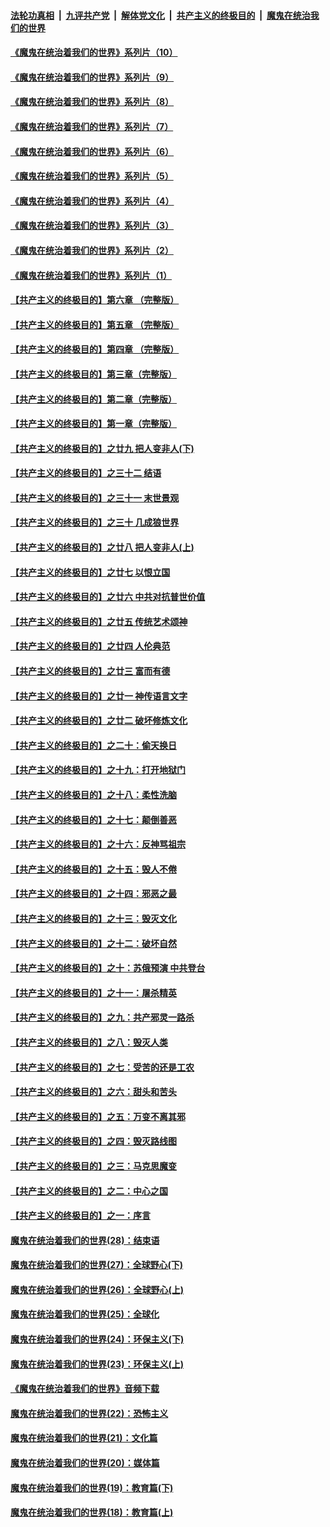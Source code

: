 

####  [法轮功真相](../../../../basic/blob/master/README.md?t=08191931) &nbsp;|&nbsp; [九评共产党](../../../../9ping.md/blob/master/README.md?t=08191931) &nbsp;|&nbsp; [解体党文化](../../../../jtdwh.md/blob/master/README.md?t=08191931)  &nbsp;|&nbsp; [共产主义的终极目的](../../../../gczydzjmd.md/blob/master/README.md?t=08191931) &nbsp;|&nbsp; [魔鬼在统治我们的世界](../../../../mgztzwmdsj.md/blob/master/README.md?t=08191931) 

#### [《魔鬼在统治着我们的世界》系列片（10）](../pages/nsc422/n12292670.md?t=08191931) 

#### [《魔鬼在统治着我们的世界》系列片（9）](../pages/nsc422/n12290859.md?t=08191931) 

#### [《魔鬼在统治着我们的世界》系列片（8）](../pages/nsc422/n12287445.md?t=08191931) 

#### [《魔鬼在统治着我们的世界》系列片（7）](../pages/nsc422/n12283425.md?t=08191931) 

#### [《魔鬼在统治着我们的世界》系列片（6）](../pages/nsc422/n12282314.md?t=08191931) 

#### [《魔鬼在统治着我们的世界》系列片（5）](../pages/nsc422/n12281419.md?t=08191931) 

#### [《魔鬼在统治着我们的世界》系列片（4）](../pages/nsc422/n12274024.md?t=08191931) 

#### [《魔鬼在统治着我们的世界》系列片（3）](../pages/nsc422/n12271322.md?t=08191931) 

#### [《魔鬼在统治着我们的世界》系列片（2）](../pages/nsc422/n12269049.md?t=08191931) 

#### [《魔鬼在统治着我们的世界》系列片（1）](../pages/nsc422/n12267575.md?t=08191931) 

#### [【共产主义的终极目的】第六章 （完整版）](../pages/nsc422/n11428913.md?t=08191931) 

#### [【共产主义的终极目的】第五章 （完整版）](../pages/nsc422/n11428912.md?t=08191931) 

#### [【共产主义的终极目的】第四章 （完整版）](../pages/nsc422/n11428907.md?t=08191931) 

#### [【共产主义的终极目的】第三章（完整版）](../pages/nsc422/n11428848.md?t=08191931) 

#### [【共产主义的终极目的】第二章（完整版）](../pages/nsc422/n11428831.md?t=08191931) 

#### [【共产主义的终极目的】第一章（完整版）](../pages/nsc422/n11417651.md?t=08191931) 

#### [【共产主义的终极目的】之廿九 把人变非人(下)](../pages/nsc422/n11344140.md?t=08191931) 

#### [【共产主义的终极目的】之三十二 结语](../pages/nsc422/n11360535.md?t=08191931) 

#### [【共产主义的终极目的】之三十一 末世景观](../pages/nsc422/n11351129.md?t=08191931) 

#### [【共产主义的终极目的】之三十 几成狼世界](../pages/nsc422/n11348280.md?t=08191931) 

#### [【共产主义的终极目的】之廿八 把人变非人(上)](../pages/nsc422/n11340492.md?t=08191931) 

#### [【共产主义的终极目的】之廿七 以恨立国](../pages/nsc422/n11336944.md?t=08191931) 

#### [【共产主义的终极目的】之廿六 中共对抗普世价值](../pages/nsc422/n11324785.md?t=08191931) 

#### [【共产主义的终极目的】之廿五 传统艺术颂神](../pages/nsc422/n11296396.md?t=08191931) 

#### [【共产主义的终极目的】之廿四 人伦典范](../pages/nsc422/n11296397.md?t=08191931) 

#### [【共产主义的终极目的】之廿三 富而有德](../pages/nsc422/n11283598.md?t=08191931) 

#### [【共产主义的终极目的】之廿一 神传语言文字](../pages/nsc422/n11263265.md?t=08191931) 

#### [【共产主义的终极目的】之廿二 破坏修炼文化](../pages/nsc422/n11245728.md?t=08191931) 

#### [【共产主义的终极目的】之二十：偷天换日](../pages/nsc422/n11238846.md?t=08191931) 

#### [【共产主义的终极目的】之十九：打开地狱门](../pages/nsc422/n11206376.md?t=08191931) 

#### [【共产主义的终极目的】之十八：柔性洗脑](../pages/nsc422/n11199994.md?t=08191931) 

#### [【共产主义的终极目的】之十七：颠倒善恶](../pages/nsc422/n11179782.md?t=08191931) 

#### [【共产主义的终极目的】之十六：反神骂祖宗](../pages/nsc422/n11166798.md?t=08191931) 

#### [【共产主义的终极目的】之十五：毁人不倦](../pages/nsc422/n11166792.md?t=08191931) 

#### [【共产主义的终极目的】之十四：邪恶之最](../pages/nsc422/n11150249.md?t=08191931) 

#### [【共产主义的终极目的】之十三：毁灭文化](../pages/nsc422/n11135227.md?t=08191931) 

#### [【共产主义的终极目的】之十二：破坏自然](../pages/nsc422/n11135214.md?t=08191931) 

#### [【共产主义的终极目的】之十：苏俄预演 中共登台](../pages/nsc422/n11118424.md?t=08191931) 

#### [【共产主义的终极目的】之十一：屠杀精英](../pages/nsc422/n11118442.md?t=08191931) 

#### [【共产主义的终极目的】之九：共产邪灵一路杀](../pages/nsc422/n11114139.md?t=08191931) 

#### [【共产主义的终极目的】之八：毁灭人类](../pages/nsc422/n11108503.md?t=08191931) 

#### [【共产主义的终极目的】之七：受苦的还是工农](../pages/nsc422/n11101809.md?t=08191931) 

#### [【共产主义的终极目的】之六：甜头和苦头](../pages/nsc422/n11096971.md?t=08191931) 

#### [【共产主义的终极目的】之五：万变不离其邪](../pages/nsc422/n11091285.md?t=08191931) 

#### [【共产主义的终极目的】之四：毁灭路线图](../pages/nsc422/n11086284.md?t=08191931) 

#### [【共产主义的终极目的】之三：马克思魔变](../pages/nsc422/n11061941.md?t=08191931) 

#### [【共产主义的终极目的】之二：中心之国](../pages/nsc422/n11047728.md?t=08191931) 

#### [【共产主义的终极目的】之一：序言](../pages/nsc422/n11086077.md?t=08191931) 

#### [魔鬼在统治着我们的世界(28)：结束语](../pages/nsc422/n10936246.md?t=08191931) 

#### [魔鬼在统治着我们的世界(27)：全球野心(下)](../pages/nsc422/n10928319.md?t=08191931) 

#### [魔鬼在统治着我们的世界(26)：全球野心(上)](../pages/nsc422/n10900318.md?t=08191931) 

#### [魔鬼在统治着我们的世界(25)：全球化](../pages/nsc422/n10788205.md?t=08191931) 

#### [魔鬼在统治着我们的世界(24)：环保主义(下)](../pages/nsc422/n10695307.md?t=08191931) 

#### [魔鬼在统治着我们的世界(23)：环保主义(上)](../pages/nsc422/n10688613.md?t=08191931) 

#### [《魔鬼在统治着我们的世界》音频下载](../pages/nsc422/n10635553.md?t=08191931) 

#### [魔鬼在统治着我们的世界(22)：恐怖主义](../pages/nsc422/n10614727.md?t=08191931) 

#### [魔鬼在统治着我们的世界(21)：文化篇](../pages/nsc422/n10597706.md?t=08191931) 

#### [魔鬼在统治着我们的世界(20)：媒体篇](../pages/nsc422/n10586579.md?t=08191931) 

#### [魔鬼在统治着我们的世界(19)：教育篇(下)](../pages/nsc422/n10564808.md?t=08191931) 

#### [魔鬼在统治着我们的世界(18)：教育篇(上)](../pages/nsc422/n10526970.md?t=08191931) 

